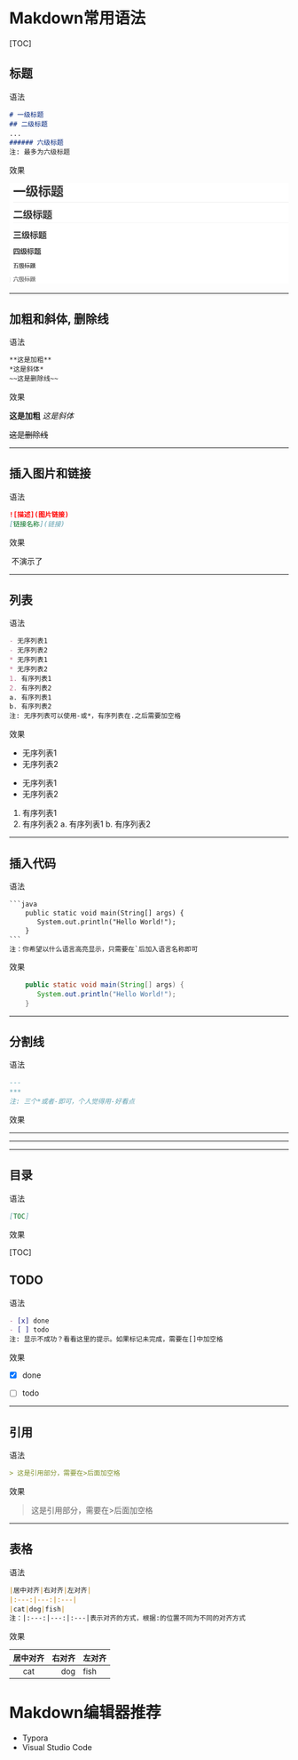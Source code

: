 # Makdown常用语法

[TOC]

## 标题

语法

```markdown
# 一级标题
## 二级标题
...
###### 六级标题
注: 最多为六级标题
```

效果

![](/images/Snipaste_2019-03-15_09-13-31.png)



---

## 加粗和斜体, 删除线

语法

```markdown
**这是加粗**
*这是斜体*
~~这是删除线~~
```



效果

**这是加粗**
*这是斜体*

~~这是删除线~~

---

## 插入图片和链接

语法

```markdown
![描述](图片链接)
[链接名称](链接)
```

效果

​	不演示了

---

## 列表

语法

```markdown
- 无序列表1
- 无序列表2
* 无序列表1
* 无序列表2
1. 有序列表1
2. 有序列表2
a. 有序列表1
b. 有序列表2
注: 无序列表可以使用-或*，有序列表在.之后需要加空格
```



效果

- 无序列表1
- 无序列表2
* 无序列表1
* 无序列表2
1. 有序列表1
2. 有序列表2
  a. 有序列表1
  b. 有序列表2

---

## 插入代码

语法

```
​```java
    public static void main(String[] args) {
       System.out.println("Hello World!");
    }
​```
注：你希望以什么语言高亮显示，只需要在`后加入语言名称即可
```



效果

```java
    public static void main(String[] args) {
       System.out.println("Hello World!");
    }
```

---

## 分割线

语法

``` markdown
---
***
注: 三个*或者-即可，个人觉得用-好看点
```

效果

---

***



---

## 目录

语法

```markdown
[TOC]
```

效果

[TOC]

## TODO

语法

```markdown
- [x] done
- [ ] todo
注: 显示不成功？看看这里的提示。如果标记未完成，需要在[]中加空格
```



效果

- [x] done

- [ ] todo

---

## 引用

语法

```markdown
> 这是引用部分，需要在>后面加空格
```

效果

> 这是引用部分，需要在>后面加空格

---

## 表格

语法

```markdown
|居中对齐|右对齐|左对齐|
|:---:|---:|:---|
|cat|dog|fish|
注：|:---:|---:|:---|表示对齐的方式，根据:的位置不同为不同的对齐方式
```

效果

| 居中对齐 | 右对齐 | 左对齐 |
| :------: | -----: | :----- |
|   cat    |    dog | fish   |



# Makdown编辑器推荐

- Typora
- Visual Studio Code



